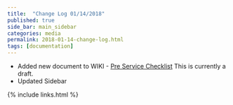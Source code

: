 ```yaml
---
title:  "Change Log 01/14/2018"
published: true
side_bar: main_sidebar
categories: media
permalink: 2018-01-14-change-log.html
tags: [documentation]
---
```


- Added new document to WIKI - [Pre Service Checklist](https://github.com/NewValleyChurch/Infrastructure/wiki/Pre-Service-Checklist)  This is currently a draft.
- Updated Sidebar

{% include links.html %}

